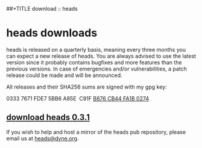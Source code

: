 ##+TITLE download :: heads

heads downloads
===============

heads is released on a quarterly basis, meaning every three months you
can expect a new release of heads. You are always advised to use the
latest version since it probably contains bugfixes and more features
than the previous versions. In case of emergencies and/or
vulnerabilities, a patch release could be made and will be announced.

All releases and their SHA256 sums are signed with my gpg key:

0333 7671 FDE7 5BB6 A85E&nbsp;&nbsp;C91F [B876 CB44 FA1B 0274](/fa1b0274.asc)

## [download heads 0.3.1](https://files.dyne.org/heads/)

If you wish to help and host a mirror of the heads pub repository,
please email us at [heads@dyne.org](mailto:heads@dyne.org).
